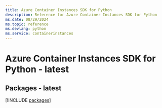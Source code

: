 ```yaml
---
title: Azure Container Instances SDK for Python
description: Reference for Azure Container Instances SDK for Python
ms.date: 08/29/2024
ms.topic: reference
ms.devlang: python
ms.service: containerinstances
---
```

# Azure Container Instances SDK for Python - latest
## Packages - latest
[!INCLUDE [packages](container-instances-index.md)]